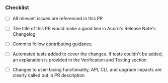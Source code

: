 ### Checklist
- [ ] All relevant issues are referenced in this PR
- [ ] The title of this PR would make a good line in Acorn's Release Note's Changelog
- [ ] Commits follow [contributing guidance](https://github.com/acorn-io/acorn/blob/main/CONTRIBUTING.md#commits).
- [ ] Automated tests added to cover the changes. If tests couldn't be added, an explanation is provided in the Verification and Testing section
- [ ] Changes to user-facing functionality, API, CLI, and upgrade impacts are clearly called out in PR description

